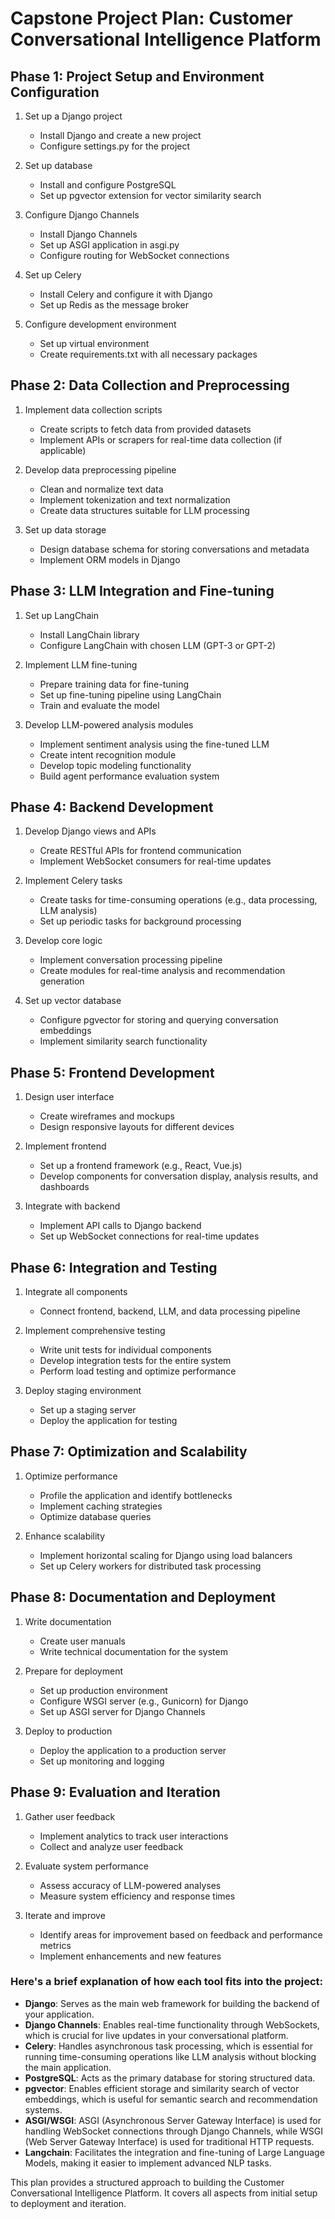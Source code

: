# Capstone Project Plan: Customer Conversational Intelligence Platform

## Phase 1: Project Setup and Environment Configuration

1. Set up a Django project
   - Install Django and create a new project
   - Configure settings.py for the project

2. Set up database
   - Install and configure PostgreSQL
   - Set up pgvector extension for vector similarity search

3. Configure Django Channels
   - Install Django Channels
   - Set up ASGI application in asgi.py
   - Configure routing for WebSocket connections

4. Set up Celery
   - Install Celery and configure it with Django
   - Set up Redis as the message broker

5. Configure development environment
   - Set up virtual environment
   - Create requirements.txt with all necessary packages

## Phase 2: Data Collection and Preprocessing

1. Implement data collection scripts
   - Create scripts to fetch data from provided datasets
   - Implement APIs or scrapers for real-time data collection (if applicable)

2. Develop data preprocessing pipeline
   - Clean and normalize text data
   - Implement tokenization and text normalization
   - Create data structures suitable for LLM processing

3. Set up data storage
   - Design database schema for storing conversations and metadata
   - Implement ORM models in Django

## Phase 3: LLM Integration and Fine-tuning

1. Set up LangChain
   - Install LangChain library
   - Configure LangChain with chosen LLM (GPT-3 or GPT-2)

2. Implement LLM fine-tuning
   - Prepare training data for fine-tuning
   - Set up fine-tuning pipeline using LangChain
   - Train and evaluate the model

3. Develop LLM-powered analysis modules
   - Implement sentiment analysis using the fine-tuned LLM
   - Create intent recognition module
   - Develop topic modeling functionality
   - Build agent performance evaluation system

## Phase 4: Backend Development

1. Develop Django views and APIs
   - Create RESTful APIs for frontend communication
   - Implement WebSocket consumers for real-time updates

2. Implement Celery tasks
   - Create tasks for time-consuming operations (e.g., data processing, LLM analysis)
   - Set up periodic tasks for background processing

3. Develop core logic
   - Implement conversation processing pipeline
   - Create modules for real-time analysis and recommendation generation

4. Set up vector database
   - Configure pgvector for storing and querying conversation embeddings
   - Implement similarity search functionality

## Phase 5: Frontend Development

1. Design user interface
   - Create wireframes and mockups
   - Design responsive layouts for different devices

2. Implement frontend
   - Set up a frontend framework (e.g., React, Vue.js)
   - Develop components for conversation display, analysis results, and dashboards

3. Integrate with backend
   - Implement API calls to Django backend
   - Set up WebSocket connections for real-time updates

## Phase 6: Integration and Testing

1. Integrate all components
   - Connect frontend, backend, LLM, and data processing pipeline

2. Implement comprehensive testing
   - Write unit tests for individual components
   - Develop integration tests for the entire system
   - Perform load testing and optimize performance

3. Deploy staging environment
   - Set up a staging server
   - Deploy the application for testing

## Phase 7: Optimization and Scalability

1. Optimize performance
   - Profile the application and identify bottlenecks
   - Implement caching strategies
   - Optimize database queries

2. Enhance scalability
   - Implement horizontal scaling for Django using load balancers
   - Set up Celery workers for distributed task processing

## Phase 8: Documentation and Deployment

1. Write documentation
   - Create user manuals
   - Write technical documentation for the system

2. Prepare for deployment
   - Set up production environment
   - Configure WSGI server (e.g., Gunicorn) for Django
   - Set up ASGI server for Django Channels

3. Deploy to production
   - Deploy the application to a production server
   - Set up monitoring and logging

## Phase 9: Evaluation and Iteration

1. Gather user feedback
   - Implement analytics to track user interactions
   - Collect and analyze user feedback

2. Evaluate system performance
   - Assess accuracy of LLM-powered analyses
   - Measure system efficiency and response times

3. Iterate and improve
   - Identify areas for improvement based on feedback and performance metrics
   - Implement enhancements and new features



### Here's a brief explanation of how each tool fits into the project:

- **Django**: Serves as the main web framework for building the backend of your application.
- **Django Channels**: Enables real-time functionality through WebSockets, which is crucial for live updates in your conversational platform.
- **Celery**: Handles asynchronous task processing, which is essential for running time-consuming operations like LLM analysis without blocking the main application.
- **PostgreSQL**: Acts as the primary database for storing structured data.
- **pgvector**: Enables efficient storage and similarity search of vector embeddings, which is useful for semantic search and recommendation systems.
- **ASGI/WSGI**: ASGI (Asynchronous Server Gateway Interface) is used for handling WebSocket connections through Django Channels, while WSGI (Web Server Gateway Interface) is used for traditional HTTP requests.
- **Langchain**: Facilitates the integration and fine-tuning of Large Language Models, making it easier to implement advanced NLP tasks.

This plan provides a structured approach to building the Customer Conversational Intelligence Platform. It covers all aspects from initial setup to deployment and iteration.